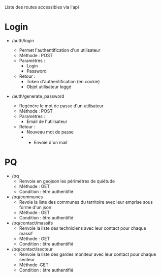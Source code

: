 Liste des routes accéssibles via l'api

Login
======

* /auth/login
  * Permet l'authentification d'un utilisateur
  * Méthode : POST
  * Paramètres :
    * Login
    * Password
  * Retour :
    * Token d'authentification (en cookie)
    * Objet utilisateur loggé

* /auth/generate_password
  * Regénère le mot de passe d'un utilisateur
  * Méthode : POST
  * Paramètres :
    * Email de l'utilisateur
  * Retour :
    * Nouveau mot de passe
    * + Envoie d'un mail

PQ
======
* /pq
  * Renvoie en geojson les périmètres de quiétude
  * Méthode : GET
  * Condition : être authentifié
* /pq/communes
  * Revoie la liste des communes du territoire avec leur emprise sous forme d'un json
  * Méthode : GET
  * Condition : être authentifié
* /pq/contact/massifs
  * Renvoie la liste des techniciens avec leur contact pour chaque massif
  * Méthode : GET
  * Condition : être authentifié
* /pq/contact/secteur
  * Renvoie la liste des gardes moniteur avec leur contact pour chaque secteur
  * Méthode :GET
  * Condition : être authentifié
